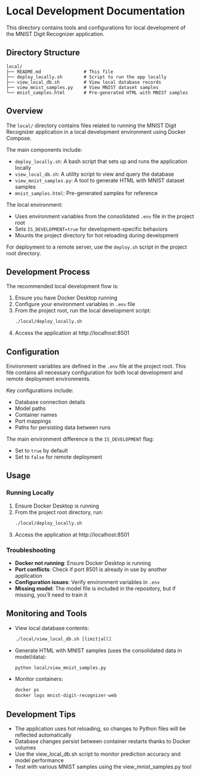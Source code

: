 # Local Development Documentation

This directory contains tools and configurations for local development of the MNIST Digit Recognizer application.

## Directory Structure

```
local/
├── README.md                # This file
├── deploy_locally.sh        # Script to run the app locally
├── view_local_db.sh         # View local database records
├── view_mnist_samples.py    # View MNIST dataset samples
└── mnist_samples.html       # Pre-generated HTML with MNIST samples
```

## Overview

The `local/` directory contains files related to running the MNIST Digit Recognizer application in a local development environment using Docker Compose.

The main components include:
- `deploy_locally.sh`: A bash script that sets up and runs the application locally
- `view_local_db.sh`: A utility script to view and query the database
- `view_mnist_samples.py`: A tool to generate HTML with MNIST dataset samples
- `mnist_samples.html`: Pre-generated samples for reference

The local environment:
- Uses environment variables from the consolidated `.env` file in the project root
- Sets `IS_DEVELOPMENT=true` for development-specific behaviors
- Mounts the project directory for hot reloading during development

For deployment to a remote server, use the `deploy.sh` script in the project root directory.

## Development Process

The recommended local development flow is:

1. Ensure you have Docker Desktop running
2. Configure your environment variables in `.env` file
3. From the project root, run the local development script:
   ```bash
   ./local/deploy_locally.sh
   ```
4. Access the application at http://localhost:8501

## Configuration

Environment variables are defined in the `.env` file at the project root. This file contains all necessary configuration for both local development and remote deployment environments.

Key configurations include:
- Database connection details
- Model paths
- Container names
- Port mappings
- Paths for persisting data between runs

The main environment difference is the `IS_DEVELOPMENT` flag:
- Set to `true` by default
- Set to `false` for remote deployment

## Usage

### Running Locally

1. Ensure Docker Desktop is running
2. From the project root directory, run:
   ```bash
   ./local/deploy_locally.sh
   ```
3. Access the application at http://localhost:8501

### Troubleshooting

- **Docker not running**: Ensure Docker Desktop is running
- **Port conflicts**: Check if port 8501 is already in use by another application
- **Configuration issues**: Verify environment variables in `.env`
- **Missing model**: The model file is included in the repository, but if missing, you'll need to train it

## Monitoring and Tools

- View local database contents:
  ```bash
  ./local/view_local_db.sh [limit|all]
  ```

- Generate HTML with MNIST samples (uses the consolidated data in model/data):
  ```bash
  python local/view_mnist_samples.py
  ```

- Monitor containers:
  ```bash
  docker ps
  docker logs mnist-digit-recognizer-web
  ```
## Development Tips

- The application uses hot reloading, so changes to Python files will be reflected automatically
- Database changes persist between container restarts thanks to Docker volumes
- Use the view_local_db.sh script to monitor prediction accuracy and model performance
- Test with various MNIST samples using the view_mnist_samples.py tool 
